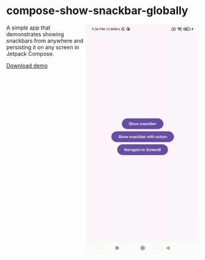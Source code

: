 # compose-show-snackbar-globally

<img align="right" width="296" height="600" src="https://github.com/raheemadamboev/compose-show-snackbar-globally/blob/main/extra/banner.gif" />

A simple app that demonstrates showing snackbars from anywhere and persisting it on any screen in Jetpack Compose.

[Download demo](https://github.com/raheemadamboev/compose-show-snackbar-globally/blob/main/extra/app-debug.apk)
